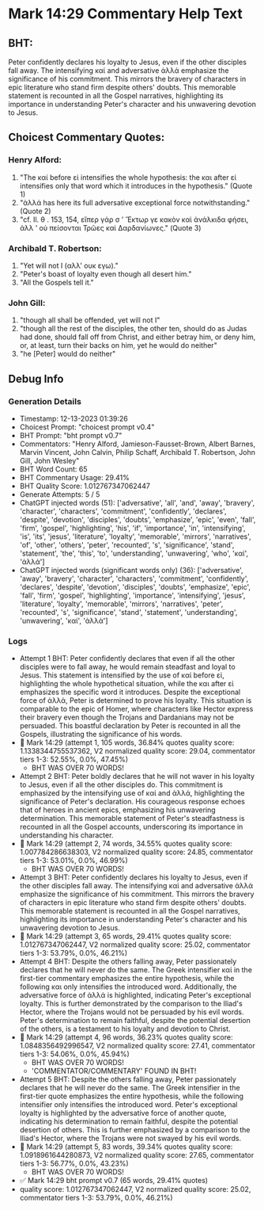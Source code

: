 # Mark 14:29 Commentary Help Text

## BHT:
Peter confidently declares his loyalty to Jesus, even if the other disciples fall away. The intensifying καί and adversative ἀλλά emphasize the significance of his commitment. This mirrors the bravery of characters in epic literature who stand firm despite others' doubts. This memorable statement is recounted in all the Gospel narratives, highlighting its importance in understanding Peter's character and his unwavering devotion to Jesus.

## Choicest Commentary Quotes:
### Henry Alford:
1. "The καί before εἰ intensifies the whole hypothesis: the και after εἰ intensifies only that word which it introduces in the hypothesis." (Quote 1)
2. "ἀλλά has here its full adversative exceptional force notwithstanding." (Quote 2)
3. "cf. Il. θ . 153, 154, εἴπερ γάρ σ ʼ Ἕκτωρ γε κακὸν καὶ ἀνάλκιδα φήσει, ἀλλ ʼ οὐ πείσονται Τρῶες καὶ Δαρδανίωνες." (Quote 3)

### Archibald T. Robertson:
1. "Yet will not I (αλλ' ουκ εγω)." 
2. "Peter's boast of loyalty even though all desert him."
3. "All the Gospels tell it."

### John Gill:
1. "though all shall be offended, yet will not I"
2. "though all the rest of the disciples, the other ten, should do as Judas had done, should fall off from Christ, and either betray him, or deny him, or, at least, turn their backs on him, yet he would do neither"
3. "he [Peter] would do neither"


## Debug Info
### Generation Details
- Timestamp: 12-13-2023 01:39:26
- Choicest Prompt: "choicest prompt v0.4"
- BHT Prompt: "bht prompt v0.7"
- Commentators: "Henry Alford, Jamieson-Fausset-Brown, Albert Barnes, Marvin Vincent, John Calvin, Philip Schaff, Archibald T. Robertson, John Gill, John Wesley"
- BHT Word Count: 65
- BHT Commentary Usage: 29.41%
- BHT Quality Score: 1.012767347062447
- Generate Attempts: 5 / 5
- ChatGPT injected words (51):
	['adversative', 'all', 'and', 'away', 'bravery', 'character', 'characters', 'commitment', 'confidently', 'declares', 'despite', 'devotion', 'disciples', 'doubts', 'emphasize', 'epic', 'even', 'fall', 'firm', 'gospel', 'highlighting', 'his', 'if', 'importance', 'in', 'intensifying', 'is', 'its', 'jesus', 'literature', 'loyalty', 'memorable', 'mirrors', 'narratives', 'of', 'other', 'others', 'peter', 'recounted', 's', 'significance', 'stand', 'statement', 'the', 'this', 'to', 'understanding', 'unwavering', 'who', 'καί', 'ἀλλά']
- ChatGPT injected words (significant words only) (36):
	['adversative', 'away', 'bravery', 'character', 'characters', 'commitment', 'confidently', 'declares', 'despite', 'devotion', 'disciples', 'doubts', 'emphasize', 'epic', 'fall', 'firm', 'gospel', 'highlighting', 'importance', 'intensifying', 'jesus', 'literature', 'loyalty', 'memorable', 'mirrors', 'narratives', 'peter', 'recounted', 's', 'significance', 'stand', 'statement', 'understanding', 'unwavering', 'καί', 'ἀλλά']

### Logs
- Attempt 1 BHT: Peter confidently declares that even if all the other disciples were to fall away, he would remain steadfast and loyal to Jesus. This statement is intensified by the use of καί before εἰ, highlighting the whole hypothetical situation, while the και after εἰ emphasizes the specific word it introduces. Despite the exceptional force of ἀλλά, Peter is determined to prove his loyalty. This situation is comparable to the epic of Homer, where characters like Hector express their bravery even though the Trojans and Dardanians may not be persuaded. This boastful declaration by Peter is recounted in all the Gospels, illustrating the significance of his words.
- 🔄 Mark 14:29 (attempt 1, 105 words, 36.84% quotes quality score: 1.1338344755537362, V2 normalized quality score: 29.04, commentator tiers 1-3: 52.55%, 0.0%, 47.45%) 
	- BHT WAS OVER 70 WORDS!
- Attempt 2 BHT: Peter boldly declares that he will not waver in his loyalty to Jesus, even if all the other disciples do. This commitment is emphasized by the intensifying use of καί and ἀλλά, highlighting the significance of Peter's declaration. His courageous response echoes that of heroes in ancient epics, emphasizing his unwavering determination. This memorable statement of Peter's steadfastness is recounted in all the Gospel accounts, underscoring its importance in understanding his character.
- 🔄 Mark 14:29 (attempt 2, 74 words, 34.55% quotes quality score: 1.007784286638303, V2 normalized quality score: 24.85, commentator tiers 1-3: 53.01%, 0.0%, 46.99%) 
	- BHT WAS OVER 70 WORDS!
- Attempt 3 BHT: Peter confidently declares his loyalty to Jesus, even if the other disciples fall away. The intensifying καί and adversative ἀλλά emphasize the significance of his commitment. This mirrors the bravery of characters in epic literature who stand firm despite others' doubts. This memorable statement is recounted in all the Gospel narratives, highlighting its importance in understanding Peter's character and his unwavering devotion to Jesus.
- 🔄 Mark 14:29 (attempt 3, 65 words, 29.41% quotes quality score: 1.012767347062447, V2 normalized quality score: 25.02, commentator tiers 1-3: 53.79%, 0.0%, 46.21%)
- Attempt 4 BHT: Despite the others falling away, Peter passionately declares that he will never do the same. The Greek intensifier καί in the first-tier commentary emphasizes the entire hypothesis, while the following και only intensifies the introduced word. Additionally, the adversative force of ἀλλά is highlighted, indicating Peter's exceptional loyalty. This is further demonstrated by the comparison to the Iliad's Hector, where the Trojans would not be persuaded by his evil words. Peter's determination to remain faithful, despite the potential desertion of the others, is a testament to his loyalty and devotion to Christ.
- 🔄 Mark 14:29 (attempt 4, 96 words, 36.23% quotes quality score: 1.0848356492996547, V2 normalized quality score: 27.41, commentator tiers 1-3: 54.06%, 0.0%, 45.94%) 
	- BHT WAS OVER 70 WORDS! 
	- 'COMMENTATOR/COMMENTARY' FOUND IN BHT!
- Attempt 5 BHT: Despite the others falling away, Peter passionately declares that he will never do the same. The Greek intensifier in the first-tier quote emphasizes the entire hypothesis, while the following intensifier only intensifies the introduced word. Peter's exceptional loyalty is highlighted by the adversative force of another quote, indicating his determination to remain faithful, despite the potential desertion of others. This is further emphasized by a comparison to the Iliad's Hector, where the Trojans were not swayed by his evil words.
- 🔄 Mark 14:29 (attempt 5, 83 words, 39.34% quotes quality score: 1.0918961644280873, V2 normalized quality score: 27.65, commentator tiers 1-3: 56.77%, 0.0%, 43.23%) 
	- BHT WAS OVER 70 WORDS!
- ✅ Mark 14:29 bht prompt v0.7 (65 words, 29.41% quotes)
- quality score: 1.012767347062447, V2 normalized quality score: 25.02, commentator tiers 1-3: 53.79%, 0.0%, 46.21%)